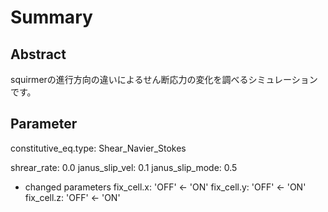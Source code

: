 # Summary

## Abstract
squirmerの進行方向の違いによるせん断応力の変化を調べるシミュレーションです。

## Parameter
constitutive_eq.type: Shear_Navier_Stokes

shrear_rate: 0.0
janus_slip_vel: 0.1
janus_slip_mode: 0.5

- changed parameters
fix_cell.x: 'OFF' <- 'ON'
fix_cell.y: 'OFF' <- 'ON'
fix_cell.z: 'OFF' <- 'ON'